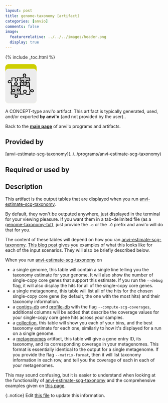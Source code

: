 ```yaml
---
layout: post
title: genome-taxonomy [artifact]
categories: [anvio]
comments: false
image:
  featurerelative: ../../../images/header.png
  display: true
---
```



{% include _toc.html %}


<img src="../../images/icons/CONCEPT.png" alt="CONCEPT" style="width:100px; border:none" />

A CONCEPT-type anvi'o artifact. This artifact is typically generated, used, and/or exported **by anvi'o** (and not provided by the user)..

Back to the **[main page](../../)** of anvi'o programs and artifacts.

## Provided by


<p style="text-align: left" markdown="1"><span class="artifact-p">[anvi-estimate-scg-taxonomy](../../programs/anvi-estimate-scg-taxonomy)</span></p>


## Required or used by

<p style="text-align: left" markdown="1"></p>

## Description

This artifact is the output tables that are displayed when you run <span class="artifact-n">[anvi-estimate-scg-taxonomy](/software/anvio/help/programs/anvi-estimate-scg-taxonomy)</span>. 

By default, they won't be outputed anywhere, just displayed in the terminal for your viewing pleasure. If you want them in a tab-delimited file (as a <span class="artifact-n">[genome-taxonomy-txt](/software/anvio/help/artifacts/genome-taxonomy-txt)</span>), just provide the `-o` or the `-O` prefix and anvi'o will do that for you.

The content of these tables will depend on how you ran <span class="artifact-n">[anvi-estimate-scg-taxonomy](/software/anvio/help/programs/anvi-estimate-scg-taxonomy)</span>. [This blog post](http://merenlab.org/2019/10/08/anvio-scg-taxonomy/#estimating-taxonomy-in-the-terminal) gives you examples of what this looks like for each of the input scenarios. They will also be briefly described below. 

When you run <span class="artifact-n">[anvi-estimate-scg-taxonomy](/software/anvio/help/programs/anvi-estimate-scg-taxonomy)</span> on 

- a single genome, this table will contain a single line telling you the taxonomy estimate for your genome. It will also show the number of single-copy core genes that support this estimate. If you run the `--debug` flag, it will also display the hits for all of the single-copy core genes.  
- a single metagenome, this table will list all of the hits for the chosen single-copy core gene (by default, the one with the most hits) and their taxonomy information.   
- a <span class="artifact-n">[contigs-db](/software/anvio/help/artifacts/contigs-db)</span> and <span class="artifact-n">[profile-db](/software/anvio/help/artifacts/profile-db)</span> with the flag `--compute-scg-coverages`, additional columns will be added that describe the coverage values for your single-copy core gene hits across your samples.   
- a <span class="artifact-n">[collection](/software/anvio/help/artifacts/collection)</span>, this table will show you each of your bins, and the best taxonomy estimate for each one, similarly to how it's displayed for a run on a single genome. 
- a <span class="artifact-n">[metagenomes](/software/anvio/help/artifacts/metagenomes)</span> artifact, this table will give a gene entry ID, its taxonomy, and its corresponding coverage in your metagenomes. This format is essentially identical to the output for a single metagenome. If you provide the flag `--matrix-format`, then it will list taxonomy information in each row, and tell you the coverage of each in each of your metagenomes.   

This may sound confusing, but it is easier to understand when looking at the functionality of <span class="artifact-n">[anvi-estimate-scg-taxonomy](/software/anvio/help/programs/anvi-estimate-scg-taxonomy)</span> and the comprehensive examples given on [this page](http://merenlab.org/2019/10/08/anvio-scg-taxonomy/#estimating-taxonomy-in-the-terminal).


{:.notice}
Edit [this file](https://github.com/merenlab/anvio/tree/master/anvio/docs/artifacts/genome-taxonomy.md) to update this information.

